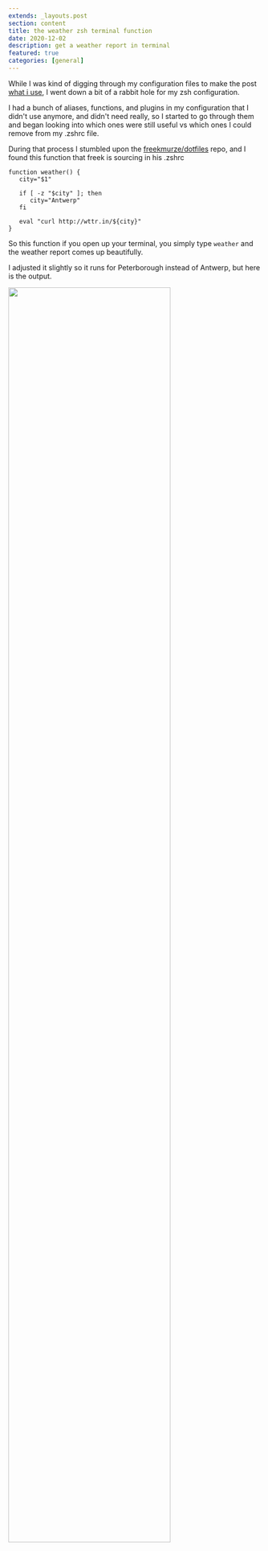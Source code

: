 ```yaml
---
extends: _layouts.post
section: content
title: the weather zsh terminal function
date: 2020-12-02
description: get a weather report in terminal
featured: true
categories: [general]
---
```


While I was kind of digging through my configuration files to make the post <a href="/blog/what-i-use-2020">what i use</a>, I went down a bit of a rabbit hole for my zsh configuration.

I had a bunch of aliases, functions, and plugins in my configuration that I didn't use anymore, and didn't need really, so I started to go through them and began looking into which ones were still useful vs which ones I could remove from my .zshrc file.

During that process I stumbled upon the <a href="https://github.com/freekmurze/dotfiles">freekmurze/dotfiles</a> repo, and I found this function that freek is sourcing in his .zshrc

```shell
function weather() {
   city="$1"

   if [ -z "$city" ]; then
      city="Antwerp"
   fi

   eval "curl http://wttr.in/${city}"
}
```

So this function if you open up your terminal, you simply type `weather` and the weather report comes up beautifully.

I adjusted it slightly so it runs for Peterborough instead of Antwerp, but here is the output.

<img src="/assets/images/post-15/weather.png" class="mx-auto" width="80%"/>

